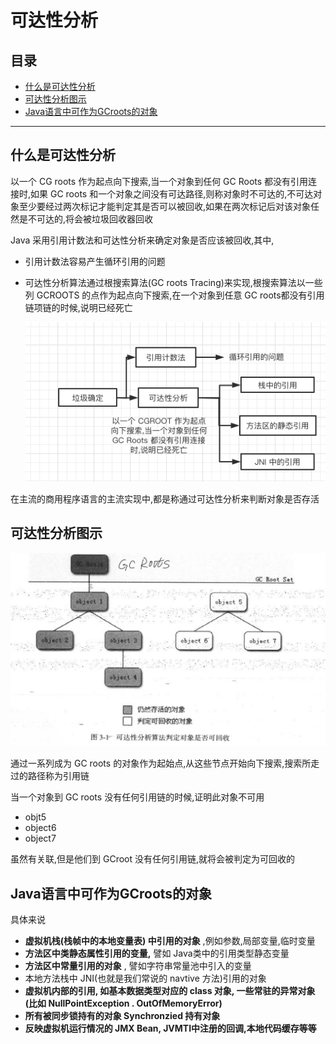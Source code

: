 # 可达性分析

## 目录

- [什么是可达性分析](#什么是可达性分析)
- [可达性分析图示](#可达性分析图示)
- [Java语言中可作为GCroots的对象](#Java语言中可作为GCroots的对象)

-----

## 什么是可达性分析

以一个 CG roots 作为起点向下搜索,当一个对象到任何 GC Roots 都没有引用连接时,如果 GC roots 和一个对象之间没有可达路径,则称对象时不可达的,不可达对象至少要经过两次标记才能判定其是否可以被回收,如果在两次标记后对该对象任然是不可达的,将会被垃圾回收器回收

Java 采用引用计数法和可达性分析来确定对象是否应该被回收,其中,

- 引用计数法容易产生循环引用的问题

- 可达性分析算法通过根搜索算法(GC roots Tracing)来实现,根搜索算法以一些列 GCROOTS 的点作为起点向下搜索,在一个对象到任意 GC roots都没有引用链项链的时候,说明已经死亡

  ![image-20200526211023099](../../assets/image-20200526211023099-3836292.png)

在主流的商用程序语言的主流实现中,都是称通过可达性分析来判断对象是否存活

## 可达性分析图示

<img src="../../assets/image-20200503141338936.png" alt="image-20200503141338936" style="zoom: 50%;" />

通过一系列成为 GC roots 的对象作为起始点,从这些节点开始向下搜索,搜索所走过的路径称为引用链

当一个对象到 GC roots 没有任何引用链的时候,证明此对象不可用

- objt5
- object6
- object7

虽然有关联,但是他们到 GCroot 没有任何引用链,就将会被判定为可回收的

## Java语言中可作为GCroots的对象

具体来说

- **虚拟机栈(栈帧中的本地变量表) 中引用的对象** ,例如参数,局部变量,临时变量
- **方法区中类静态属性引用的变量,** 譬如 Java类中的引用类型静态变量
- **方法区中常量引用的对象** , 譬如字符串常量池中引入的变量
- 本地方法栈中 JNI(也就是我们常说的 navtive 方法)引用的对象 
- **虚拟机内部的引用, 如基本数据类型对应的 class 对象, 一些常驻的异常对象(比如 NullPointException . OutOfMemoryError)**
- **所有被同步锁持有的对象 Synchronzied 持有对象**
- **反映虚拟机运行情况的 JMX Bean, JVMTI中注册的回调,本地代码缓存等等**

